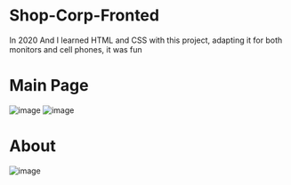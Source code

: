 # Shop-Corp-Fronted
In 2020 And I learned HTML and CSS with this project, adapting it for both monitors and cell phones, it was fun
# Main Page
![image](https://user-images.githubusercontent.com/85316618/209898152-2a9d5aff-9bbf-4497-89a9-8ea70e2366fd.png)
![image](https://user-images.githubusercontent.com/85316618/209898195-b85b3b63-65cb-4a0f-ac22-fdacb914e469.png)

# About 
![image](https://user-images.githubusercontent.com/85316618/209898215-b37ce130-eff8-46a2-a425-8943ec7aa4f9.png)



